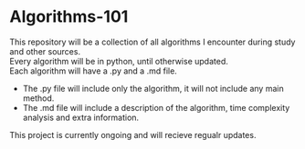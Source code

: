 # Algorithms-101

This repository will be a collection of all algorithms I encounter during study and other sources. <br />
Every algorithm will be in python, until otherwise updated. <br />
Each algorithm will have a .py and a .md file. <br />
  - The .py file will include only the algorithm, it will not include any main method. <br />
  - The .md file will include a description of the algorithm, time complexity analysis and extra information. <br />

This project is currently ongoing and will recieve regualr updates. <br />
